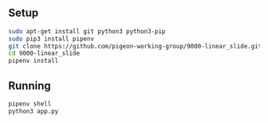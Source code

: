 ## Setup

```bash
sudo apt-get install git python3 python3-pip
sudo pip3 install pipenv
git clone https://github.com/pigeon-working-group/9000-linear_slide.git
cd 9000-linear_slide
pipenv install
```

## Running
```bash
pipenv shell
python3 app.py
```